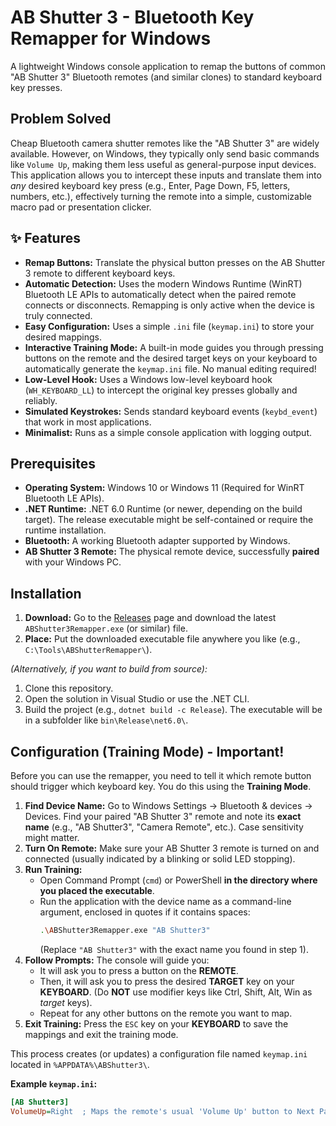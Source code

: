 # AB Shutter 3 - Bluetooth Key Remapper for Windows

A lightweight Windows console application to remap the buttons of common "AB Shutter 3" Bluetooth remotes (and similar clones) to standard keyboard key presses.

## Problem Solved

Cheap Bluetooth camera shutter remotes like the "AB Shutter 3" are widely available. However, on Windows, they typically only send basic commands like `Volume Up`, making them less useful as general-purpose input devices. This application allows you to intercept these inputs and translate them into *any* desired keyboard key press (e.g., Enter, Page Down, F5, letters, numbers, etc.), effectively turning the remote into a simple, customizable macro pad or presentation clicker.

## ✨ Features

*   **Remap Buttons:** Translate the physical button presses on the AB Shutter 3 remote to different keyboard keys.
*   **Automatic Detection:** Uses the modern Windows Runtime (WinRT) Bluetooth LE APIs to automatically detect when the paired remote connects or disconnects. Remapping is only active when the device is truly connected.
*   **Easy Configuration:** Uses a simple `.ini` file (`keymap.ini`) to store your desired mappings.
*   **Interactive Training Mode:** A built-in mode guides you through pressing buttons on the remote and the desired target keys on your keyboard to automatically generate the `keymap.ini` file. No manual editing required!
*   **Low-Level Hook:** Uses a Windows low-level keyboard hook (`WH_KEYBOARD_LL`) to intercept the original key presses globally and reliably.
*   **Simulated Keystrokes:** Sends standard keyboard events (`keybd_event`) that work in most applications.
*   **Minimalist:** Runs as a simple console application with logging output.

## Prerequisites

*   **Operating System:** Windows 10 or Windows 11 (Required for WinRT Bluetooth LE APIs).
*   **.NET Runtime:** .NET 6.0 Runtime (or newer, depending on the build target). The release executable might be self-contained or require the runtime installation.
*   **Bluetooth:** A working Bluetooth adapter supported by Windows.
*   **AB Shutter 3 Remote:** The physical remote device, successfully **paired** with your Windows PC.

## Installation

1.  **Download:** Go to the [Releases](https://github.com/YourUsername/YourRepoName/releases) page and download the latest `ABShutter3Remapper.exe` (or similar) file.
2.  **Place:** Put the downloaded executable file anywhere you like (e.g., `C:\Tools\ABShutterRemapper\`).

*(Alternatively, if you want to build from source):*
1.  Clone this repository.
2.  Open the solution in Visual Studio or use the .NET CLI.
3.  Build the project (e.g., `dotnet build -c Release`). The executable will be in a subfolder like `bin\Release\net6.0\`.

## Configuration (Training Mode) - **Important!**

Before you can use the remapper, you need to tell it which remote button should trigger which keyboard key. You do this using the **Training Mode**.

1.  **Find Device Name:** Go to Windows Settings -> Bluetooth & devices -> Devices. Find your paired "AB Shutter 3" remote and note its **exact name** (e.g., "AB Shutter3", "Camera Remote", etc.). Case sensitivity might matter.
2.  **Turn On Remote:** Make sure your AB Shutter 3 remote is turned on and connected (usually indicated by a blinking or solid LED stopping).
3.  **Run Training:**
    *   Open Command Prompt (`cmd`) or PowerShell **in the directory where you placed the executable**.
    *   Run the application with the device name as a command-line argument, enclosed in quotes if it contains spaces:
        ```bash
        .\ABShutter3Remapper.exe "AB Shutter3"
        ```
        (Replace `"AB Shutter3"` with the exact name you found in step 1).
4.  **Follow Prompts:** The console will guide you:
    *   It will ask you to press a button on the **REMOTE**.
    *   Then, it will ask you to press the desired **TARGET** key on your **KEYBOARD**. (Do **NOT** use modifier keys like Ctrl, Shift, Alt, Win as *target* keys).
    *   Repeat for any other buttons on the remote you want to map.
5.  **Exit Training:** Press the `ESC` key on your **KEYBOARD** to save the mappings and exit the training mode.

This process creates (or updates) a configuration file named `keymap.ini` located in `%APPDATA%\ABShutter3\`.

**Example `keymap.ini`:**

```ini
[AB Shutter3]
VolumeUp=Right  ; Maps the remote's usual 'Volume Up' button to Next Page (PowerPoint)
